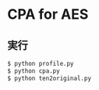 # CPA for AES 

## 実行
``` python make_pkl.py
$ python profile.py
$ python cpa.py
$ python ten2original.py
```
